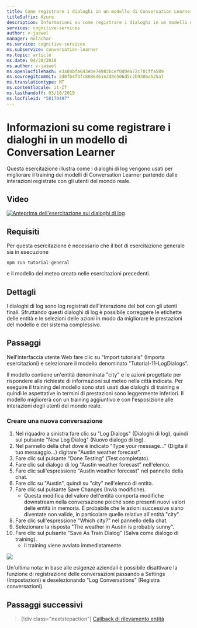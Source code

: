 ```yaml
---
title: Come registrare i dialoghi in un modello di Conversation Learner - Servizi cognitivi Microsoft| Microsoft Docs
titleSuffix: Azure
description: Informazioni su come registrare i dialoghi in un modello di Conversation Learner.
services: cognitive-services
author: v-jaswel
manager: nolachar
ms.service: cognitive-services
ms.subservice: conversation-learner
ms.topic: article
ms.date: 04/30/2018
ms.author: v-jaswel
ms.openlocfilehash: e3a84bfa643ebe74983bcef0d0ea72c701ffa589
ms.sourcegitcommit: 2d0fb4f3fc8086d61e2d8e506d5c2b930ba525a7
ms.translationtype: MT
ms.contentlocale: it-IT
ms.lasthandoff: 03/18/2019
ms.locfileid: "58170497"
---
```

# <a name="how-to-log-dialogs-in-a-conversation-learner-model"></a>Informazioni su come registrare i dialoghi in un modello di Conversation Learner

Questa esercitazione illustra come i dialoghi di log vengono usati per migliorare il training dei modelli di Conversation Learner partendo dalle interazioni registrate con gli utenti del mondo reale.

## <a name="video"></a>Video

[![Anteprima dell'esercitazione sui dialoghi di log](https://aka.ms/cl_Tutorial_v3_LogDialogs_Preview)](https://aka.ms/cl_Tutorial_v3_LogDialogs)

## <a name="requirements"></a>Requisiti
Per questa esercitazione è necessario che il bot di esercitazione generale sia in esecuzione

    npm run tutorial-general

e il modello del meteo creato nelle esercitazioni precedenti.

## <a name="details"></a>Dettagli
I dialoghi di log sono log registrati dell'interazione del bot con gli utenti finali. Sfruttando questi dialoghi di log è possibile correggere le etichette delle entità e le selezioni delle azioni in modo da migliorare le prestazioni del modello e del sistema complessivo.

## <a name="steps"></a>Passaggi

Nell'interfaccia utente Web fare clic su "Import tutorials" (Importa esercitazioni) e selezionare il modello denominato "Tutorial-11-LogDialogs".

Il modello contiene un'entità denominata "city" e le azioni progettate per rispondere alle richieste di informazioni sul meteo nella città indicata. Per eseguire il training del modello sono stati usati due dialoghi di training e quindi le aspettative in termini di prestazioni sono leggermente inferiori. Il modello migliorerà con un training aggiuntivo e con l'esposizione alle interazioni degli utenti del mondo reale.

### <a name="create-a-new-conversation"></a>Creare una nuova conversazione

1. Nel riquadro a sinistra fare clic su "Log Dialogs" (Dialoghi di log), quindi sul pulsante "New Log Dialog" (Nuovo dialogo di log).
2. Nel pannello della chat dove è indicato "Type your message..." (Digita il tuo messaggio...) digitare "Austin weather forecast".
3. Fare clic sul pulsante "Done Testing" (Test completato).
4. Fare clic sul dialogo di log "Austin weather forecast" nell'elenco.
5. Fare clic sull'espressione "Austin weather forecast" nel pannello della chat.
6. Fare clic su "Austin", quindi su "city" nell'elenco di entità.
7. Fare clic sul pulsante Save Changes (Invia modifiche).
    - Questa modifica del valore dell'entità comporta modifiche downstream nella conversazione poiché sono presenti nuovi valori delle entità in memoria. È probabile che le azioni successive siano diventate non valide, in particolare quelle relative all'entità "city".
8. Fare clic sull'espressione "Which city?" nel pannello della chat.
9. Selezionare la risposta "The weather in Austin is probably sunny".
10. Fare clic sul pulsante "Save As Train Dialog" (Salva come dialogo di training).
    - Il training viene avviato immediatamente.

![](../media/T11_logdialog.png)

Un'ultima nota: in base alle esigenze aziendali è possibile disattivare la funzione di registrazione delle conversazioni passando a Settings (Impostazioni) e deselezionando "Log Conversations" (Registra conversazioni).

## <a name="next-steps"></a>Passaggi successivi

> [!div class="nextstepaction"]
> [Callback di rilevamento entità](./12-entity-detection-callback.md)
